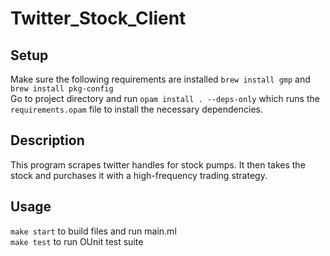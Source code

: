 # Twitter_Stock_Client
## Setup
  Make sure the following requirements are installed ```brew install gmp``` and ```brew install pkg-config``` \
  Go to project directory and run ```opam install . --deps-only``` which runs the ```requirements.opam``` file to install the necessary dependencies. 
## Description
  This program scrapes twitter handles for stock pumps. It then takes the stock and purchases it with a high-frequency trading strategy.
## Usage
  ```make start``` to build files and run main.ml\
  ```make test``` to run OUnit test suite
